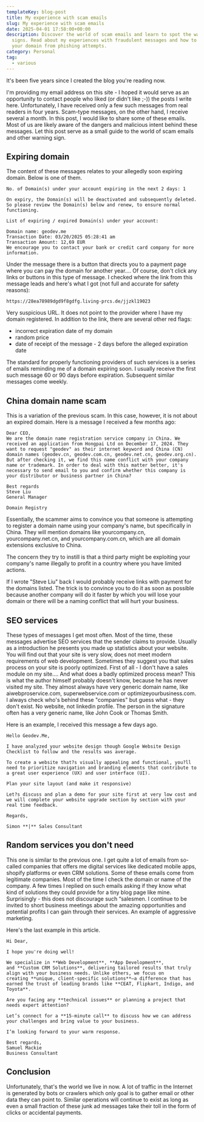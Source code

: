 ```yaml
---
templateKey: blog-post
title: My experience with scam emails
slug: My experience with scam emails
date: 2025-04-01 17:58:00+00:00
description: Discover the world of scam emails and learn to spot the warning
  signs. Read about my experiences with fraudulent messages and how to protect
  your domain from phishing attempts.
category: Personal
tag:
  - various
---
```


It's been five years since I created the blog you're reading now.

I'm providing my email address on this site - I hoped it would serve as an opportunity to contact people who liked (or didn't like ;-)) the posts I write here. Unfortunately, I have received only a few such messages from real readers in four years. Scam-type messages, on the other hand, I receive several a month. In this post, I would like to share some of these emails. Most of us are likely aware of the dangers and malicious intent behind these messages. Let this post serve as a small guide to the world of scam emails and other warning sign.
## Expiring domain

The content of these messages relates to your allegedly soon expiring domain.
Below is one of them.

```
No. of Domain(s) under your account expiring in the next 2 days: 1

On expiry, the Domain(s) will be deactivated and subsequently deleted. So please review the Domain(s) below and renew, to ensure normal functioning.

List of expiring / expired Domain(s) under your account:

Domain name: geodev.me
Transaction Date: 03/20/2025 05:28:41 am
Transaction Amount: 12,69 EUR
We encourage you to contact your bank or credit card company for more information.
```

Under the message there is a button that directs you to a payment page where you can pay the domain for another year.... Of course, don't click any links or buttons in this type of message. I checked where the link from this message leads and here's what I got (not full and accurate for safety reasons):

`https://28ea78989dgd9f8gdfg.living-prcs.de/jjzkl19023`

Very suspicious URL. It does not point to the provider where I have my domain registered. In addition to the link, there are several other red flags:
- incorrect expiration date of my domain
- random price
- date of receipt of the message - 2 days before the alleged expiration date

The standard for properly functioning providers of such services is a series of emails reminding me of a domain expiring soon. I usually receive the first such message 60 or 90 days before expiration. Subsequent similar messages come weekly. 
## China domain name scam

This is a variation of the previous scam. In this case, however, it is not about an expired domain. 
Here is a message I received a few months ago:

```
Dear CEO,
We are the domain name registration service company in China. We received an application from Hongpai Ltd on December 17, 2024. They want to request "geodev" as their internet keyword and China (CN) domain names (geodev.cn, geodev.com.cn, geodev.net.cn, geodev.org.cn). But after checking it, we find this name conflict with your company name or trademark. In order to deal with this matter better, it's necessary to send email to you and confirm whether this company is your distributor or business partner in China?
 
Best regards
Steve Liu
General Manager

Domain Registry
```

Essentially, the scammer aims to convince you that someone is attempting to register a domain name using your company's name, but specifically in China. They will mention domains like yourcompany.cn, yourcompany.net.cn, and yourcompany.com.cn, which are all domain extensions exclusive to China.

The concern they try to instill is that a third party might be exploiting your company's name illegally to profit in a country where you have limited actions.

If I wrote "Steve Liu" back I would probably receive links with payment for the domains listed. The trick is to convince you to do it as soon as possible because another company will do it faster by which you will lose your domain or there will be a naming conflict that will hurt your business.
## SEO services

These types of messages I get most often. Most of the time, these messages advertise SEO services that the sender claims to provide. Usually as a introduction he presents you made up statistics about your website. 
You will find out that your site is very slow, does not meet modern requirements of web development. Sometimes they suggest you that sales process on your site is poorly optimized. First of all - I don't have a sales module on my site.... And what does a badly optimized process mean? This is what the author himself probably doesn't know, because he has never visited my site.
They almost always have very generic domain name, like aiwebproservice.com, superwebservice.com or optimizeyourbusiness.com. I always check who's behind these "companies" but guess what - they don't exist. No website, not linkedin profile. The person in the signature often has a very generic name, like John Cook or Thomas Smith.

Here is an example, I received this message a few days ago.

```
Hello Geodev.Me,  
  
I have analyzed your website design though Google Website Design Checklist to follow and the results was average.  
  
To create a website that?s visually appealing and functional, you?ll need to prioritize navigation and branding elements that contribute to a great user experience (UX) and user interface (UI).  
  
Plan your site layout (and make it responsive)  
  
Let?s discuss and plan a demo for your site first at very low cost and we will complete your website upgrade section by section with your real time feedback.

Regards,

Simon **|** Sales Consultant
```
## Random services you don't need

This one is similar to the previous one. I get quite a lot of emails from so-called companies that offers me digital services like dedicated mobile apps, shopify platforms or even CRM solutions. Some of these emails come from legitimate companies. Most of the time I check the domain or name of the company. A few times I replied on such emails asking if they know what kind of solutions they could provide for a tiny blog page like mine. Surprisingly - this does not discourage such “salesmen. I continue to be invited to short business meetings about the amazing opportunities and potential profits I can gain through their services. An example of aggressive marketing.

Here's the last example in this article.

```
Hi Dear,

I hope you're doing well!

We specialize in **Web Development**, **App Development**, and **Custom CRM Solutions**, delivering tailored results that truly align with your business needs. Unlike others, we focus on creating **unique, client-specific solutions**—a difference that has earned the trust of leading brands like **CEAT, Flipkart, Indigo, and Toyota**.

Are you facing any **technical issues** or planning a project that needs expert attention?

Let’s connect for a **15-minute call** to discuss how we can address your challenges and bring value to your business.

I’m looking forward to your warm response.

Best regards,  
Samuel Mackie  
Business Consultant
```
## Conclusion 

Unfortunately, that's the world we live in now. A lot of traffic in the Internet is generated by bots or crawlers which only goal is to gather email or other data they can point to. Similar operations will continue to exist as long as even a small fraction of these junk ad messages take their toll in the form of clicks or accidental payments.
